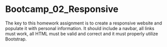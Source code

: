 # Bootcamp_02_Responsive

The key to this homework assignment is to create a responsive website and populate it with personal information. It should include a navbar, all links must work, all HTML must be valid and correct and it must properly utilize Bootstrap.  
